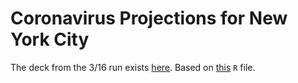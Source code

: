 Coronavirus Projections for New York City
=========================================

The deck from the 3/16 run exists [here](./Coronavirus_NYC_timecourse_analysis_03162020_out2.pdf). Based on
[this](./COVID_analysis_for_distribution.R) `R` file.

